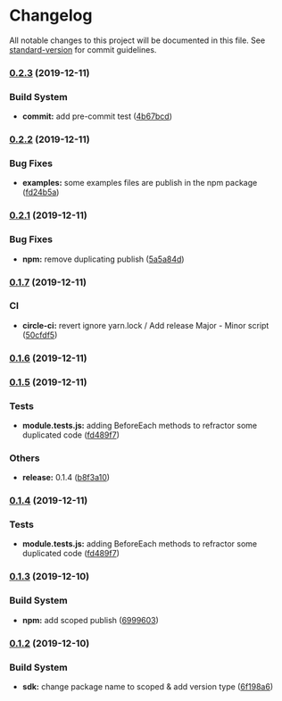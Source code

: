 # Changelog

All notable changes to this project will be documented in this file. See [standard-version](https://github.com/conventional-changelog/standard-version) for commit guidelines.

### [0.2.3](https://github.com/Stun3R/nuxt-strapi-sdk/compare/v0.2.2...v0.2.3) (2019-12-11)


### Build System

* **commit:** add pre-commit test ([4b67bcd](https://github.com/Stun3R/nuxt-strapi-sdk/commit/4b67bcd1a9ae6e7031a9b3f5aa9cd642f0d91aae))

### [0.2.2](https://github.com/Stun3R/nuxt-strapi-sdk/compare/v0.2.1...v0.2.2) (2019-12-11)


### Bug Fixes

* **examples:** some examples files are publish in the npm package ([fd24b5a](https://github.com/Stun3R/nuxt-strapi-sdk/commit/fd24b5a3c90cfaa74563fd5ec239d666af7aa103))

### [0.2.1](https://github.com/Stun3R/nuxt-strapi-sdk/compare/v0.1.7...v0.2.1) (2019-12-11)


### Bug Fixes

* **npm:** remove duplicating publish ([5a5a84d](https://github.com/Stun3R/nuxt-strapi-sdk/commit/5a5a84d745349ccd11668022944daf0a79781a0a))

### [0.1.7](https://github.com/Stun3R/nuxt-strapi-sdk/compare/v0.1.6...v0.1.7) (2019-12-11)


### CI

* **circle-ci:** revert ignore yarn.lock / Add release Major - Minor script ([50cfdf5](https://github.com/Stun3R/nuxt-strapi-sdk/commit/50cfdf5b33b47b4213218d23576bf2cda2e77f4a))

### [0.1.6](https://github.com/Stun3R/nuxt-strapi-sdk/compare/v0.1.5...v0.1.6) (2019-12-11)

### [0.1.5](https://github.com/Stun3R/nuxt-strapi-sdk/compare/v0.1.3...v0.1.5) (2019-12-11)


### Tests

* **module.tests.js:** adding BeforeEach methods to refractor some duplicated code ([fd489f7](https://github.com/Stun3R/nuxt-strapi-sdk/commit/fd489f71b839d7a92056e618fa5d77bd7dd69360))


### Others

* **release:** 0.1.4 ([b8f3a10](https://github.com/Stun3R/nuxt-strapi-sdk/commit/b8f3a1077f433e4babd98518214ba83a6d96bc80))

### [0.1.4](https://github.com/Stun3R/nuxt-strapi-sdk/compare/v0.1.3...v0.1.4) (2019-12-11)


### Tests

* **module.tests.js:** adding BeforeEach methods to refractor some duplicated code ([fd489f7](https://github.com/Stun3R/nuxt-strapi-sdk/commit/fd489f71b839d7a92056e618fa5d77bd7dd69360))

### [0.1.3](https://github.com/Stun3R/nuxt-strapi-sdk/compare/v0.1.2...v0.1.3) (2019-12-10)


### Build System

* **npm:** add scoped publish ([6999603](https://github.com/Stun3R/nuxt-strapi-sdk/commit/699960343ab4534417f7b2c2178c23144021a57c))

### [0.1.2](https://github.com/Stun3R/nuxt-strapi-sdk/compare/v0.1.1...v0.1.2) (2019-12-10)


### Build System

* **sdk:** change package name to scoped & add version type ([6f198a6](https://github.com/Stun3R/nuxt-strapi-sdk/commit/6f198a66fb1c3f816328f3581d17555d09fddbcb))
